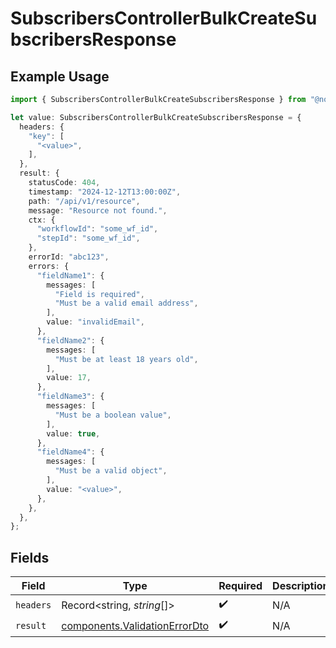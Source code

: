 # SubscribersControllerBulkCreateSubscribersResponse

## Example Usage

```typescript
import { SubscribersControllerBulkCreateSubscribersResponse } from "@novu/api/models/operations";

let value: SubscribersControllerBulkCreateSubscribersResponse = {
  headers: {
    "key": [
      "<value>",
    ],
  },
  result: {
    statusCode: 404,
    timestamp: "2024-12-12T13:00:00Z",
    path: "/api/v1/resource",
    message: "Resource not found.",
    ctx: {
      "workflowId": "some_wf_id",
      "stepId": "some_wf_id",
    },
    errorId: "abc123",
    errors: {
      "fieldName1": {
        messages: [
          "Field is required",
          "Must be a valid email address",
        ],
        value: "invalidEmail",
      },
      "fieldName2": {
        messages: [
          "Must be at least 18 years old",
        ],
        value: 17,
      },
      "fieldName3": {
        messages: [
          "Must be a boolean value",
        ],
        value: true,
      },
      "fieldName4": {
        messages: [
          "Must be a valid object",
        ],
        value: "<value>",
      },
    },
  },
};
```

## Fields

| Field                                                                          | Type                                                                           | Required                                                                       | Description                                                                    |
| ------------------------------------------------------------------------------ | ------------------------------------------------------------------------------ | ------------------------------------------------------------------------------ | ------------------------------------------------------------------------------ |
| `headers`                                                                      | Record<string, *string*[]>                                                     | :heavy_check_mark:                                                             | N/A                                                                            |
| `result`                                                                       | [components.ValidationErrorDto](../../models/components/validationerrordto.md) | :heavy_check_mark:                                                             | N/A                                                                            |